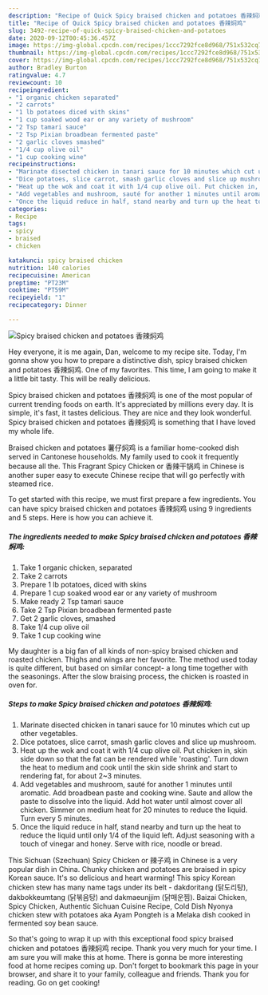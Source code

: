 ```yaml
---
description: "Recipe of Quick Spicy braised chicken and potatoes 香辣焖鸡"
title: "Recipe of Quick Spicy braised chicken and potatoes 香辣焖鸡"
slug: 3492-recipe-of-quick-spicy-braised-chicken-and-potatoes
date: 2020-09-12T00:45:36.457Z
image: https://img-global.cpcdn.com/recipes/1ccc7292fce8d968/751x532cq70/spicy-braised-chicken-and-potatoes-香辣焖鸡-recipe-main-photo.jpg
thumbnail: https://img-global.cpcdn.com/recipes/1ccc7292fce8d968/751x532cq70/spicy-braised-chicken-and-potatoes-香辣焖鸡-recipe-main-photo.jpg
cover: https://img-global.cpcdn.com/recipes/1ccc7292fce8d968/751x532cq70/spicy-braised-chicken-and-potatoes-香辣焖鸡-recipe-main-photo.jpg
author: Bradley Burton
ratingvalue: 4.7
reviewcount: 10
recipeingredient:
- "1 organic chicken separated"
- "2 carrots"
- "1 lb potatoes diced with skins"
- "1 cup soaked wood ear or any variety of mushroom"
- "2 Tsp tamari sauce"
- "2 Tsp Pixian broadbean fermented paste"
- "2 garlic cloves smashed"
- "1/4 cup olive oil"
- "1 cup cooking wine"
recipeinstructions:
- "Marinate disected chicken in tanari sauce for 10 minutes which cut up other vegetables."
- "Dice potatoes, slice carrot, smash garlic cloves and slice up mushroom."
- "Heat up the wok and coat it with 1/4 cup olive oil. Put chicken in, skin side down so that the fat can be rendered while &#39;roasting&#39;. Turn down the heat to medium and cook until the skin side shrink and start to rendering fat, for about 2~3 minutes."
- "Add vegetables and mushroom, sauté for another 1 minutes until aromatic. Add broadbean paste and cooking wine. Saute and allow the paste to dissolve into the liquid. Add hot water until almost cover all chicken. Simmer on medium heat for 20 minutes to reduce the liquid. Turn every 5 minutes."
- "Once the liquid reduce in half, stand nearby and turn up the heat to reduce the liquid until only 1/4 of the liquid left. Adjust seasoning with a touch of vinegar and honey. Serve with rice, noodle or bread."
categories:
- Recipe
tags:
- spicy
- braised
- chicken

katakunci: spicy braised chicken 
nutrition: 140 calories
recipecuisine: American
preptime: "PT23M"
cooktime: "PT59M"
recipeyield: "1"
recipecategory: Dinner

---
```



![Spicy braised chicken and potatoes 香辣焖鸡](https://img-global.cpcdn.com/recipes/1ccc7292fce8d968/751x532cq70/spicy-braised-chicken-and-potatoes-香辣焖鸡-recipe-main-photo.jpg)

Hey everyone, it is me again, Dan, welcome to my recipe site. Today, I'm gonna show you how to prepare a distinctive dish, spicy braised chicken and potatoes 香辣焖鸡. One of my favorites. This time, I am going to make it a little bit tasty. This will be really delicious.

Spicy braised chicken and potatoes 香辣焖鸡 is one of the most popular of current trending foods on earth. It's appreciated by millions every day. It is simple, it's fast, it tastes delicious. They are nice and they look wonderful. Spicy braised chicken and potatoes 香辣焖鸡 is something that I have loved my whole life.

Braised chicken and potatoes 薯仔焖鸡 is a familiar home-cooked dish served in Cantonese households. My family used to cook it frequently because all the. This Fragrant Spicy Chicken or 香辣干锅鸡 in Chinese is another super easy to execute Chinese recipe that will go perfectly with steamed rice.


To get started with this recipe, we must first prepare a few ingredients. You can have spicy braised chicken and potatoes 香辣焖鸡 using 9 ingredients and 5 steps. Here is how you can achieve it.

<!--inarticleads1-->

##### The ingredients needed to make Spicy braised chicken and potatoes 香辣焖鸡:

1. Take 1 organic chicken, separated
1. Take 2 carrots
1. Prepare 1 lb potatoes, diced with skins
1. Prepare 1 cup soaked wood ear or any variety of mushroom
1. Make ready 2 Tsp tamari sauce
1. Take 2 Tsp Pixian broadbean fermented paste
1. Get 2 garlic cloves, smashed
1. Take 1/4 cup olive oil
1. Take 1 cup cooking wine


My daughter is a big fan of all kinds of non-spicy braised chicken and roasted chicken. Thighs and wings are her favorite. The method used today is quite different, but based on similar concept- a long time together with the seasonings. After the slow braising process, the chicken is roasted in oven for. 

<!--inarticleads2-->

##### Steps to make Spicy braised chicken and potatoes 香辣焖鸡:

1. Marinate disected chicken in tanari sauce for 10 minutes which cut up other vegetables.
1. Dice potatoes, slice carrot, smash garlic cloves and slice up mushroom.
1. Heat up the wok and coat it with 1/4 cup olive oil. Put chicken in, skin side down so that the fat can be rendered while &#39;roasting&#39;. Turn down the heat to medium and cook until the skin side shrink and start to rendering fat, for about 2~3 minutes.
1. Add vegetables and mushroom, sauté for another 1 minutes until aromatic. Add broadbean paste and cooking wine. Saute and allow the paste to dissolve into the liquid. Add hot water until almost cover all chicken. Simmer on medium heat for 20 minutes to reduce the liquid. Turn every 5 minutes.
1. Once the liquid reduce in half, stand nearby and turn up the heat to reduce the liquid until only 1/4 of the liquid left. Adjust seasoning with a touch of vinegar and honey. Serve with rice, noodle or bread.


This Sichuan (Szechuan) Spicy Chicken or 辣子鸡 in Chinese is a very popular dish in China. Chunky chicken and potatoes are braised in spicy Korean sauce. It&#39;s so delicious and heart warming! This spicy Korean chicken stew has many name tags under its belt - dakdoritang (닭도리탕), dakbokkeumtang (닭볶음탕) and dakmaeunjjim (닭매운찜). Baizai Chicken, Spicy Chicken, Authentic Sichuan Cuisine Recipe, Cold Dish Nyonya chicken stew with potatoes aka Ayam Pongteh is a Melaka dish cooked in fermented soy bean sauce. 

So that's going to wrap it up with this exceptional food spicy braised chicken and potatoes 香辣焖鸡 recipe. Thank you very much for your time. I am sure you will make this at home. There is gonna be more interesting food at home recipes coming up. Don't forget to bookmark this page in your browser, and share it to your family, colleague and friends. Thank you for reading. Go on get cooking!
